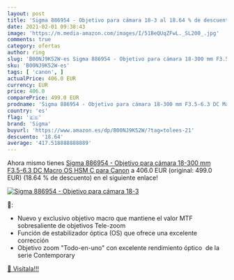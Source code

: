 ```yaml
---
layout: post
title: 'Sigma 886954 - Objetivo para cámara 18-3 al 18.64 % de descuento'
date: 2021-02-01 09:38:43
image: 'https://m.media-amazon.com/images/I/51BeQUqZFwL._SL200_.jpg'
comments: true
category: ofertas
author: ring
slug: 'B00NJ9K52W-es Sigma 886954 - Objetivo para cámara 18-300 mm F3.5-6.3 DC...'
sku: 'B00NJ9K52W-es'
tags: [ 'canon', ]
actualPrice: 406.0 EUR
currency: EUR
price: 406.0
comparePrice: 499.0 EUR
prodname: 'Sigma 886954 - Objetivo para cámara 18-300 mm F3.5-6.3 DC Macro OS HSM  C  para Canon'
country: 'es'
flag: '🇪🇸'
brand: 'Sigma'
buyurl: 'https://www.amazon.es/dp/B00NJ9K52W/?tag=tolees-21'
descuento: '18.64'
average: '417.518888888889'
---
```


Ahora mismo tienes [Sigma 886954 - Objetivo para cámara 18-300 mm F3.5-6.3 DC Macro OS HSM  C  para Canon](https://www.amazon.es/dp/B00NJ9K52W/?tag=tolees-21) a 406.0 EUR (original: 499.0 EUR) (18.64 %  de descuento) en el siguiente enlace!

[![Sigma 886954 - Objetivo para cámara 18-3](https://m.media-amazon.com/images/I/51BeQUqZFwL._SL200_.jpg)](https://www.amazon.es/dp/B00NJ9K52W/?tag=tolees-21)

🔎:

- Nuevo y exclusivo objetivo macro que mantiene el valor MTF sobresaliente de objetivos Tele-zoom
- Función de estabilizador óptica (OS) que ofrece una excelente corrección
- Objetivo zoom "Todo-en-uno" con excelente rendimiento óptico  de la serie Contemporary

[🛒 Visítala!!!](https://www.amazon.es/dp/B00NJ9K52W/?tag=tolees-21)
